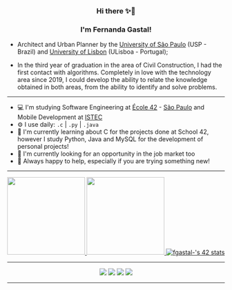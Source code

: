 <h3 align="center">Hi there ✨🚀</h3>
<h3 align="center">I'm Fernanda Gastal! </h3>

- Architect and Urban Planner by the [University of São Paulo](https://www.fau.usp.br/) (USP - Brazil) and [University of Lisbon](https://www.fa.ulisboa.pt/index.php/pt/) (ULisboa - Portugal);

- In the third year of graduation in the area of Civil Construction, I had the first contact with algorithms. Completely in love with the technology area since 2019, I could develop the ability to relate the knowledge obtained in both areas, from the ability to identify and solve problems. 

---

- 💻 I'm  studying Software Engineering at [École 42](https://www.42.fr/) - [São Paulo](https://www.42sp.org.br/) and Mobile Development at [ISTEC](http://www.istec.pt/index.php/ctesp-desenvolvimento-para-dispositivos-moveis/)
- ⚙️ I use daily:  `.c` | `.py` | `.java`
- 🌻 I'm currently learning about C for the projects done at School 42, however I study Python, Java and MySQL for the development of personal projects!
- 🧐 I'm currently looking for an opportunity in the job market too
- 🤝 Always happy to help, especially if you are trying something new!

---

<div align="center">
  <a href="https://github.com/fegastal">
  <img height="180em" src="https://github-readme-stats.vercel.app/api?username=fegastal&show_icons=true&theme=radical"/>
  <img height="180em" src="https://github-readme-stats.vercel.app/api/top-langs/?username=fegastal&layout=compact&theme=radical"/>
  <a href="https://github.com/JaeSeoKim/badge42">
  <img src="https://badge42.vercel.app/api/v2/cl3elz0ep004909mqb96lydxa/stats?cursusId=21&coalitionId=undefined" alt="fgastal-'s 42 stats" /></a>
                                                                                                                               
---
  
<div> 
  <a href="https://www.instagram.com/fegastal/" target="_blank"><img src="https://img.shields.io/badge/-Instagram-%23E4405F?style=for-the-badge&logo=instagram&logoColor=white" target="_blank"></a>
 <a href="https://discord.gg/7QrbMzuT" target="_blank"><img src="https://img.shields.io/badge/Discord-7289DA?style=for-the-badge&logo=discord&logoColor=white" target="_blank"></a> 
  <a href = "mailto:fernanda.gastal.figueiredo@usp.br"><img src="https://img.shields.io/badge/-Gmail-%23333?style=for-the-badge&logo=gmail&logoColor=white" target="_blank"></a>
  <a href="https://www.linkedin.com/in/fernandagastal/" target="_blank"><img src="https://img.shields.io/badge/-LinkedIn-%230077B5?style=for-the-badge&logo=linkedin&logoColor=white" target="_blank"></a> 
  
</div>

---
